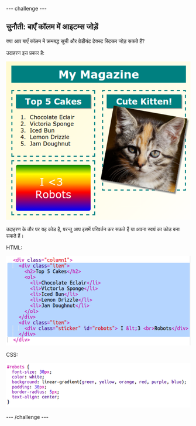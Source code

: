 --- challenge ---
## चुनौती: बाएँ कॉलम में आइटम्स जोड़ें

क्या आप बाएँ कॉलम में क्रमबद्ध सूची और ग्रेडीयंट टेक्स्ट स्टिकर जोड़ सकते हैं?

उदाहरण इस प्रकार है:

![screenshot](images/magazine-challenge1-example.png)

उदाहरण के तौर पर यह कोड है, परन्तु आप इसमें परिवर्तन कर सकते हैं या अपना स्वयं का कोड बना सकते हैं।

HTML:

![screenshot](images/magazine-challenge1.png)

CSS:

![screenshot](images/magazine-challenge1-style.png)






--- /challenge ---